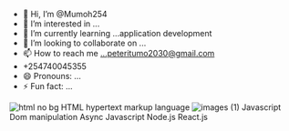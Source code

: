 - 👋 Hi, I’m @Mumoh254
- 👀 I’m interested in ...
- 🌱 I’m currently learning ...application development
- 💞️ I’m looking to collaborate on ...
- 📫 How to reach me ...peteritumo2030@gmail.com
-  +254740045355
- 😄 Pronouns: ...
- ⚡ Fun fact: ...
  
<!---
Mumoh254/Mumoh254 is a ✨ special ✨ repository because its `README.md` (this file) appears on your GitHub profile.
You can click the Preview link to take a look at your changes.
--->

![html  no  bg](https://github.com/user-attachments/assets/8b06d98e-8f51-4155-84f9-ab2095171c38)
HTML  hypertext  markup  language
![images (1)](https://github.com/user-attachments/assets/8b2b6ff7-7fb5-4049-bf30-2932bb685a71)
Javascript
Dom  manipulation  Async Javascript  Node.js React.js

